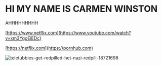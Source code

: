 # HI MY NAME IS CARMEN WINSTON

AHHHHHHHHH

[https://www.netflix.com](https://www.youtube.com/watch?v=xm3YgoEiEDc)

[https://netflix.com](https://pornhub.com)

![teletubbies-get-redpilled-het-nazi-redpill-18721698](https://user-images.githubusercontent.com/110892330/183604938-e91bc65c-9e19-4fb1-9c39-294a1fd155ed.png)

